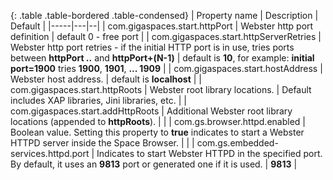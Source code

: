 
{: .table .table-bordered .table-condensed}
| Property name | Description | Default   |
|-----|---|--|
| com.gigaspaces.start.httpPort | Webster http port definition | default 0 - free port |
| com.gigaspaces.start.httpServerRetries | Webster http port retries - if the initial HTTP port is in use, tries ports between **httpPort ..** and **httpPort+(N-1)** | default is **10**, for example: **initial port=1900** tries **1900**, **1901**, **... 1909** |
| com.gigaspaces.start.hostAddress | Webster host address. | default is **localhost** |
| com.gigaspaces.start.httpRoots | Webster root library locations. | Default includes XAP libraries, Jini libraries, etc. |
| com.gigaspaces.start.addHttpRoots | Additional Webster root library locations (appended to **httpRoots**). | |
| com.gs.browser.httpd.enabled | Boolean value. Setting this property to **true** indicates to start a Webster HTTPD server inside the Space Browser. | |
| com.gs.embedded-services.httpd.port | Indicates to start Webster HTTPD in the specified port. By default, it uses an **9813** port or generated one if it is used. | **9813** |
